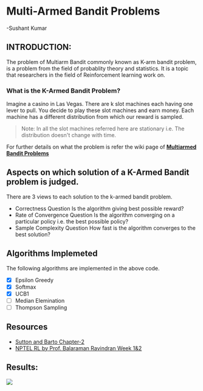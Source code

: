 # Multi-Armed Bandit Problems

-Sushant Kumar

## INTRODUCTION:

 The problem of Multiarm Bandit commonly known as K-arm bandit problem, is a problem from the field of probablity theory and statistics. It is a topic that researchers in the field of Reinforcement learning work on.

### What is the K-Armed Bandit Problem?
 Imagine a casino in Las Vegas.
 There are k slot machines each having one lever to pull.
 You decide to play these slot machines and earn money.
 Each machine has a different distribution from which our reward is sampled.
 
 > Note: In all the slot machines referred here are stationary i.e. The distribution doesn't change with time.
 
 
 For further details on what the problem is refer the wiki page of **[Multiarmed Bandit Problems](https://en.wikipedia.org/wiki/Multi-armed_bandit)**
 
 ## Aspects on which solution of a K-Armed Bandit problem is judged.
 
 There are 3 views to each solution to the k-armed bandit problem.
 
 * Correctness Question
   Is the algorithm giving best possible reward?
 * Rate of Convergence Question
   Is the algorithm converging on a particular policy i.e. the best possible policy?
 * Sample Complexity Question
   How fast is the algorithm converges to the best solution?
   
 ## Algorithms Implemeted 
 
 The following algorithms are implemented in the above code.
 
- [x] Epsilon Greedy 
- [x] Softmax
- [x] UCB1
- [ ] Median Elemination
- [ ] Thompson Sampling
 
 ## Resources
 * [Sutton and Barto Chapter-2](https://web.stanford.edu/class/psych209/Readings/SuttonBartoIPRLBook2ndEd.pdf)
 * [NPTEL RL by Prof. Balaraman Ravindran Week 1&2](https://web.stanford.edu/class/psych209/Readings/SuttonBartoIPRLBook2ndEd.pdf)


## Results:
![](https://i.imgur.com/9TrUupv.png)
